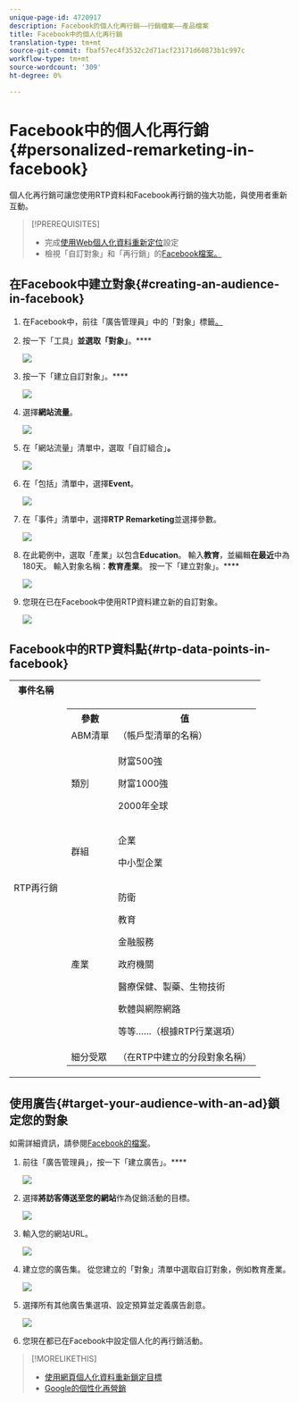 ```yaml
---
unique-page-id: 4720917
description: Facebook的個人化再行銷——行銷檔案——產品檔案
title: Facebook中的個人化再行銷
translation-type: tm+mt
source-git-commit: fbaf57ec4f3532c2d71acf23171d60873b1c997c
workflow-type: tm+mt
source-wordcount: '309'
ht-degree: 0%

---
```



# Facebook中的個人化再行銷{#personalized-remarketing-in-facebook}

個人化再行銷可讓您使用RTP資料和Facebook再行銷的強大功能，與使用者重新互動。

>[!PREREQUISITES]
>
>* 完成[使用Web個人化資料重新定位](/help/marketo/product-docs/web-personalization/website-retargeting/retargeting-with-web-personalization-data.md)設定
>* 檢視「自訂對象」和「再行銷」的[](https://developers.facebook.com/docs/ads-for-websites/website-custom-audiences/getting-started#install-the-pixel)[Facebook檔案。](https://developers.facebook.com/docs/ads-for-websites/website-custom-audiences/getting-started#install-the-pixel)


## 在Facebook中建立對象{#creating-an-audience-in-facebook}

1. 在Facebook中，前往「廣告管理員」中的「對象」標籤[。](https://www.facebook.com/ads/audience_manager)

1. 按一下「工具」**並選取「對象」**。****

   ![](assets/one-1.png)

1. 按一下「建立自訂對象」。****

   ![](assets/two-1.png)

1. 選擇&#x200B;**網站流量**。

   ![](assets/image2015-1-19-16-3a32-3a2.png)

1. 在「網站流量」清單中，選取「自訂組合」**。**

   ![](assets/image2015-1-19-16-3a33-3a21.png)

1. 在「包括」清單中，選擇&#x200B;**Event**。

   ![](assets/image2015-1-19-16-3a34-3a9.png)

1. 在「事件」清單中，選擇&#x200B;**RTP Remarketing**&#x200B;並選擇參數。

   ![](assets/image2015-1-19-16-3a52-3a29.png)

1. 在此範例中，選取「產業」以包含&#x200B;**Education**。 輸入&#x200B;**教育**，並編輯&#x200B;**在最近**&#x200B;中為180天。 輸入對象名稱：**教育產業**。 按一下「建立對象」。****

   ![](assets/image2015-1-19-16-3a56-3a15.png)

1. 您現在已在Facebook中使用RTP資料建立新的自訂對象。

   ![](assets/image2015-1-19-16-3a59-3a2.png)

## Facebook中的RTP資料點{#rtp-data-points-in-facebook}

<table> 
 <tbody> 
  <tr> 
   <th>事件名稱</th> 
   <th> </th> 
  </tr> 
  <tr> 
   <td>RTP再行銷</td> 
   <td> 
    <div> 
     <table> 
      <tbody> 
       <tr> 
        <th>參數</th> 
        <th>值</th> 
       </tr> 
       <tr> 
        <td>ABM清單</td> 
        <td>（帳戶型清單的名稱）</td> 
       </tr> 
       <tr> 
        <td colspan="1">類別</td> 
        <td colspan="1"><p>財富500強</p><p>財富1000強</p><p>2000年全球</p></td> 
       </tr> 
       <tr> 
        <td colspan="1">群組</td> 
        <td colspan="1"><p>企業</p><p>中小型企業</p></td> 
       </tr> 
       <tr> 
        <td>產業</td> 
        <td><p>防衛</p><p>教育</p><p>金融服務</p><p>政府機關</p><p>醫療保健、製藥、生物技術</p><p>軟體與網際網路</p><p>等等……（根據RTP行業選項）</p></td> 
       </tr> 
       <tr> 
        <td colspan="1">細分受眾</td> 
        <td colspan="1">（在RTP中建立的分段對象名稱）</td> 
       </tr> 
      </tbody> 
     </table> 
    </div></td> 
  </tr> 
 </tbody> 
</table>

## 使用廣告{#target-your-audience-with-an-ad}鎖定您的對象

如需詳細資訊，請參閱[Facebook的檔案](https://developers.facebook.com/docs/ads-for-websites/website-custom-audiences/getting-started#target-your-audience)。

1. 前往「廣告管理員」，按一下「建立廣告」。****

   ![](assets/image2015-1-19-17-3a10-3a19.png)

1. 選擇&#x200B;**將訪客傳送至您的網站**&#x200B;作為促銷活動的目標。

   ![](assets/image2015-1-19-17-3a11-3a20.png)

1. 輸入您的網站URL。

   ![](assets/image2015-1-19-17-3a12-3a39.png)

1. 建立您的廣告集。 從您建立的「對象」清單中選取自訂對象，例如教育產業。

   ![](assets/image2015-1-19-17-3a18-3a13.png)

1. 選擇所有其他廣告集選項、設定預算並定義廣告創意。

   ![](assets/image2015-1-19-17-3a19-3a25.png)

1. 您現在都已在Facebook中設定個人化的再行銷活動。

>[!MORELIKETHIS]
>
>* [使用網頁個人化資料重新鎖定目標](/help/marketo/product-docs/web-personalization/website-retargeting/retargeting-with-web-personalization-data.md)
>* [Google的個性化再營銷](/help/marketo/product-docs/web-personalization/website-retargeting/personalized-remarketing-in-google.md)

